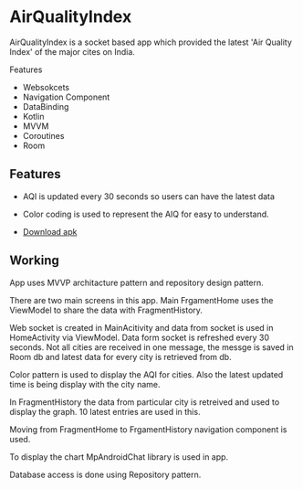 # AirQualityIndex

AirQualityIndex is a socket based app which provided the latest 'Air Quality Index' of the major cites on India.

Features
- Websokcets
- Navigation Component
- DataBinding
- Kotlin
- MVVM
- Coroutines
- Room

## Features

- AQI is updated every 30 seconds so users can have the latest data
- Color coding is used to represent the AIQ for easy to understand.


- [Download apk](https://github.com/Parikshit-Singh-Shekhawat/AQISample/tree/master/app/build/outputs/apk/debug) 

## Working 

App uses MVVP architacture pattern and repository design pattern.

There are two main screens in this app. Main FrgamentHome uses the ViewModel to share the data with FragmentHistory.

Web socket is created in MainAcitivity and data from socket is used in HomeActivity via ViewModel. Data form socket is refreshed every 30 seconds. Not all cities are received in one message, the messge is saved in Room db and latest data for every city is retrieved from db.

Color pattern is used to display the AQI for cities. Also the latest updated time is being display with the city name.

In FragmentHistory the data from particular city is retreived and used to display the graph. 10 latest entries are used in this.

Moving from FragmentHome to FrgamentHistory navigation component is used. 

To display the chart MpAndroidChat library is used in app. 

Database access is done using Repository pattern.

